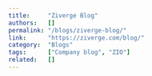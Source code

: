 ```yaml
---
title:     "Ziverge Blog"
authors:   []
permalink: "/blogs/ziverge-blog/"
link:      "https://ziverge.com/blog/"
category:  "Blogs"
tags:      ["Company blog", "ZIO"]
related:   []
---
```

